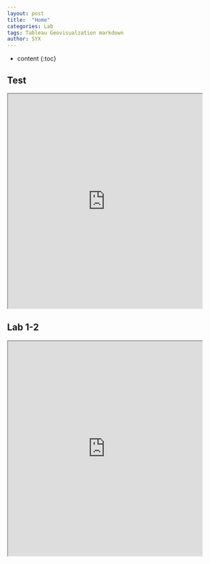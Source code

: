 ```yaml
---
layout: post
title:  "Home"
categories: Lab
tags: Tableau Geovisualzation markdown
author: SYX
---
```


* content
{:toc}

## Test
<iframe src="https://public.tableau.com/views/lab1test/3?:showVizHome=no&:embed=true" width="90%" height="500"></iframe>








## Lab 1-2
<iframe src="https://public.tableau.com/views/lab1-2-1/2?:showVizHome=no&:embed=true" width="90%" height="500"></iframe>
